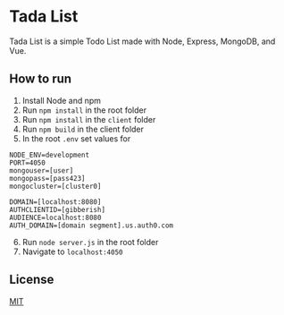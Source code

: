 # Tada List

Tada List is a simple Todo List made with Node, Express, MongoDB, and Vue.

## How to run
1. Install Node and npm
2. Run `npm install` in the root folder
3. Run `npm install` in the `client` folder
4. Run `npm build` in the client folder
5. In the root `.env` set values for
```
NODE_ENV=development
PORT=4050
mongouser=[user]
mongopass=[pass423]
mongocluster=[cluster0]

DOMAIN=[localhost:8080]
AUTHCLIENTID=[gibberish]
AUDIENCE=localhost:8080
AUTH_DOMAIN=[domain segment].us.auth0.com
```
6. Run `node server.js` in the root folder
7. Navigate to `localhost:4050`

## License
[MIT](https://choosealicense.com/licenses/mit/)

